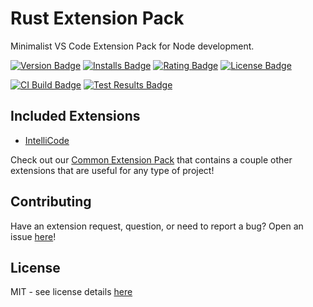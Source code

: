 # Rust Extension Pack
Minimalist VS Code Extension Pack for Node development. 

[![Version Badge][version-badge]][ext-url]
[![Installs Badge][installs-badge]][ext-url]
[![Rating Badge][rating-badge]][ext-url]
[![License Badge][license-badge]][license-url]  

[![CI Build Badge][ci-badge]][ci-pipeline-url]
[![Test Results Badge][tests-badge]][ci-pipeline-url]

## Included Extensions

* [IntelliCode][intellicode-ext-url]

Check out our [Common Extension Pack][common-ext-pack-url] that contains a couple other extensions that are useful for any type of project!

## Contributing
Have an extension request, question, or need to report a bug? Open an issue [here][open-issue-url]!

## License
MIT - see license details [here][license-url] 

[license-url]: https://github.com/swellaby/vscode-node-pack/blob/master/LICENSE
[contributing-doc-url]: https://github.com/swellaby/vscode-node-pack/blob/master/.github/CONTRIBUTING.md
[license-badge]: https://img.shields.io/github/license/swellaby/vscode-node-pack.svg?style=flat-square&color=blue
[ci-badge]: https://img.shields.io/azure-devops/build/swellaby/opensource/46/master.svg?style=flat-square
[ci-pipeline-url]: https://dev.azure.com/swellaby/OpenSource/_build?definitionId=46
[tests-badge]: https://img.shields.io/azure-devops/tests/swellaby/opensource/46/master.svg?style=flat-square
[installs-badge]: https://img.shields.io/vscode-marketplace/d/swellaby.node-pack.svg?style=flat-square
[version-badge]: https://img.shields.io/vscode-marketplace/v/swellaby.node-pack.svg?style=flat-square&label=marketplace
[rating-badge]: https://img.shields.io/vscode-marketplace/r/swellaby.node-pack.svg?style=flat-square
[ext-url]: https://marketplace.visualstudio.com/items?itemName=swellaby.node-pack
[common-ext-pack-url]: https://marketplace.visualstudio.com/items?itemName=swellaby.common-pack
[open-issue-url]: https://github.com/swellaby/vscode-node-pack/issues/new/choose
[node-ext-url]: https://marketplace.visualstudio.com/items?itemName=ms-node.node
[intellicode-ext-url]:https://marketplace.visualstudio.com/items?itemName=VisualStudioExptTeam.vscodeintellicode
[node-test-adapter-ext-url]: https://marketplace.visualstudio.com/items?itemName=LittleFoxTeam.vscode-node-test-adapter
[test-explorer-ext-url]: https://marketplace.visualstudio.com/items?itemName=hbenl.vscode-test-explorer
